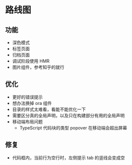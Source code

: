 # 路线图

## 功能

- 深色模式
- 标签页面
- 归档页面
- 调试阶段使用 HMR
- 图片组件，参考知乎的就行

## 优化

- 更好的错误提示
- 想办法换掉 ora 组件
- 目录的样式太难看，看能不能优化一下
- 需要区分真的全局声明，以及只在构建部分有用的全局声明
- 移动端布局问题
  - TypeScript 代码块的类型 popover 在移动端会超出屏幕

## 修复

- 代码框内，当前行为空行时，左侧提示 tab 的竖线会变成空
